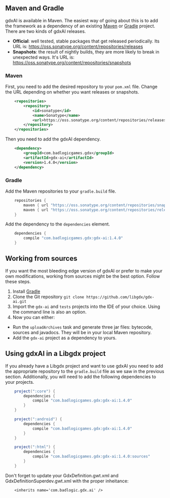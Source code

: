 ## Maven and Gradle

gdxAI is available in Maven. The easiest way of going about this is to add the framework as a dependency of an existing [Maven](http://maven.apache.org/) or [Gradle](http://www.gradle.org/) project. There are two kinds of gdxAI releases.

* **Official**: well tested, stable packages that get released periodically. Its URL is: https://oss.sonatype.org/content/repositories/releases
* **Snapshots**: the result of nightly builds, they are more likely to break in unexpected ways. It's URL is: https://oss.sonatype.org/content/repositories/snapshots

### Maven

First, you need to add the desired repository to your `pom.xml` file. Change the URL depending on whether you want releases or snapshots.
```xml
	<repositories>
		<repository>
			<id>sonatype</id>
			<name>Sonatype</name>
			<url>https://oss.sonatype.org/content/repositories/releases</url>
		</repository>
	</repositories>
```
Then you need to add the gdxAI dependency.
```xml
	<dependency>
		<groupId>com.badlogicgames.gdx</groupId>
		<artifactId>gdx-ai</artifactId>
		<version>1.4.0</version>
	</dependency>
```
### Gradle

Add the Maven repositories to your `gradle.build` file.
```groovy
    repositories {
        maven { url "https://oss.sonatype.org/content/repositories/snapshots/" }
        maven { url "https://oss.sonatype.org/content/repositories/releases/" }
    }
```
Add the dependency to the `dependencies` element.
```groovy
    dependencies {
        compile "com.badlogicgames.gdx:gdx-ai:1.4.0"
    }
```
## Working from sources

If you want the most bleeding edge version of gdxAI or prefer to make your own modifications, working from sources might be the best option. Follow these steps.

1. Install [Gradle](http://www.gradle.org/downloads)
2. Clone the Git repository `git clone https://github.com/libgdx/gdx-ai.git`
3. Import the `gdx-ai` and `tests` projects into the IDE of your choice. Using the command line is also an option.
4. Now you can either:
  * Run the `uploadArchives` task and generate three jar files: bytecode, sources and javadocs. They will be in your local Maven repository.
  * Add the `gdx-ai` project as a dependency to yours.

## Using gdxAI in a Libgdx project

If you already have a Libgdx project and want to use gdxAI you need to add the appropriate repository to the `gradle.build` file as we saw in the previous section. Additionally, you will need to add the following dependencies to your projects.
```groovy
	project(":core") {
		dependencies {
			compile "com.badlogicgames.gdx:gdx-ai:1.4.0"
		}
	}

	project(":android") {
		dependencies {
			compile "com.badlogicgames.gdx:gdx-ai:1.4.0"
		}
	}

	project(":html") {
		dependencies {
			compile "com.badlogicgames.gdx:gdx-ai:1.4.0:sources"
		}
	}
```
Don't forget to update your GdxDefinition.gwt.xml and GdxDefinitionSuperdev.gwt.xml with the proper inheitance:
```
    <inherits name='com.badlogic.gdx.ai' />
```